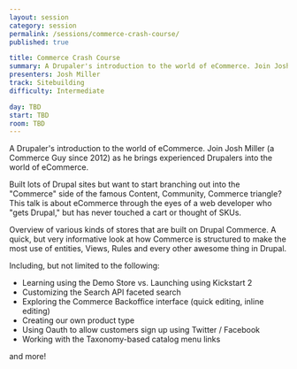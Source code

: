 ```yaml
---
layout: session
category: session
permalink: /sessions/commerce-crash-course/
published: true

title: Commerce Crash Course
summary: A Drupaler's introduction to the world of eCommerce. Join Josh Miller (a Commerce Guy since 2012) as he brings experienced Drupalers into the world of eCommerce.
presenters: Josh Miller
track: Sitebuilding
difficulty: Intermediate

day: TBD
start: TBD
room: TBD
---
```


A Drupaler's introduction to the world of eCommerce. Join Josh Miller (a Commerce Guy since 2012) as he brings experienced Drupalers into the world of eCommerce.

Built lots of Drupal sites but want to start branching out into the "Commerce" side of the famous Content, Community, Commerce triangle? This talk is about eCommerce through the eyes of a web developer who "gets Drupal," but has never touched a cart or thought of SKUs.

Overview of various kinds of stores that are built on Drupal Commerce. A quick, but very informative look at how Commerce is structured to make the most use of entities, Views, Rules and every other awesome thing in Drupal.

Including, but not limited to the following:

- Learning using the Demo Store vs. Launching using Kickstart 2
- Customizing the Search API faceted search
- Exploring the Commerce Backoffice interface (quick editing, inline editing)
- Creating our own product type
- Using Oauth to allow customers sign up using Twitter / Facebook
- Working with the Taxonomy-based catalog menu links

and more!
